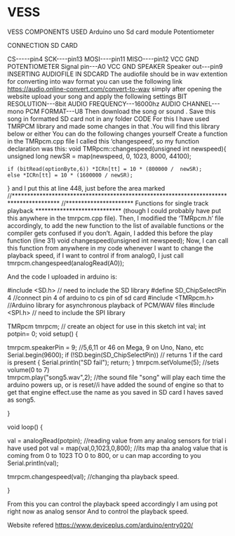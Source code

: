 # VESS
VESS
COMPONENTS USED
Arduino uno
Sd card module
Potentiometer

CONNECTION
SD CARD

CS-----pin4
SCK----pin13
MOSI----pin11
MISO----pin12
VCC
GND
POTENTIOMETER
Signal pin---A0
VCC
GND
SPEAKER
Speaker out---pin9
INSERTING AUDIOFILE IN SDCARD 
The audiofile should be in wav extention for converting into wav format you can use the following link
https://audio.online-convert.com/convert-to-wav
simply after opening the website upload your song and apply the following settings
BIT RESOLUTION---8bit
AUDIO FREQUENCY---16000hz
AUDIO CHANNEL---mono
PCM FORMAT---U8
Then download the song or sound .
Save this song in formatted SD card not in any folder
CODE
For this I have used TMRPCM library and made some changes in that .You will find this library below or either You can do the following changes yourself
Create a function in the TMRpcm.cpp file I called this ‘changespeed’, so my function declaration was this:
void TMRpcm::changespeed(unsigned int newspeed){
    unsigned long newSR = map(newspeed, 0, 1023, 8000, 44100);

    if (bitRead(optionByte,6)) *ICRn[tt] = 10 * (800000 /  newSR);
	else *ICRn[tt] = 10 * (1600000 / newSR);
}
and I put this at line 448, just before the area marked
//***************************************************************************************
//********************** Functions for single track playback ****************************
(though I could probably have put this anywhere in the tmrpcm.cpp file).
Then, I modified the ‘TMRpcm.h’ file accordingly, to add the new function to the list of available functions or the compiler gets confused if you don’t. Again, I added this before the play function (line 31)
 	void changespeed(unsigned int newspeed);
Now, I can call this function from anywhere in my code whenever I want to change the playback speed, if I want to control if from analog0, I just call tmrpcm.changespeed(analogRead(A0));

And the code I uploaded in arduino is:







#include <SD.h> // need to include the SD library
#define SD_ChipSelectPin 4 //connect pin 4 of arduino to cs pin of sd card
#include <TMRpcm.h> //Arduino library for asynchronous playback of PCM/WAV files
#include <SPI.h> //  need to include the SPI library

TMRpcm tmrpcm; // create an object for use in this sketch
int val;
int potpin= 0;
void setup()
{ 
 
 tmrpcm.speakerPin = 9; //5,6,11 or 46 on Mega, 9 on Uno, Nano, etc
 Serial.begin(9600);
 if (!SD.begin(SD_ChipSelectPin)) // returns 1 if the card is present
 {
  Serial.println("SD fail");
  return;
 }
 tmrpcm.setVolume(5);  //sets volume(0 to 7)  
 tmrpcm.play("song5.wav",2); //the sound file "song" will play each time the arduino powers up, or is reset//i have added the sound of engine so that to get that engine effect.use the name as you saved in SD card I haves saved as song5.
                     
                     
                     
}


void loop()
{  
  
  val = analogRead(potpin);            //reading value from any analog sensors for trial i have used pot
 val = map(val,0,1023,0,800);          //its map tha analog value that is coming from 0 to 1023 TO 0 to 800, or u can map according to you
  Serial.println(val);
   
  tmrpcm.changespeed(val);             //changing tha playback speed.

}



From this you can control the playback speed accordingly I am using pot right now as analog sensor 
And to control the playback speed.


Website refered
https://www.deviceplus.com/arduino/entry020/
  


